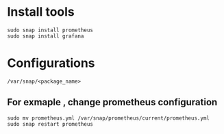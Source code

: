 # Install tools
```
sudo snap install prometheus
sudo snap install grafana
```

# Configurations
```
/var/snap/<package_name>
```

## For exmaple , change prometheus configuration
```
sudo mv prometheus.yml /var/snap/prometheus/current/prometheus.yml
sudo snap restart prometheus
```